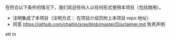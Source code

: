 在符合以下条件的情况下，我们欢迎任何人以任何形式使用本项目（包括商用）。

 - 注明集成了本项目（注明方式： 在项目介绍页附上本项目 repo 地址）
 - 同意 https://github.com/chaitin/xray/blob/master/Disclaimer.md 免责声明

ett
m
